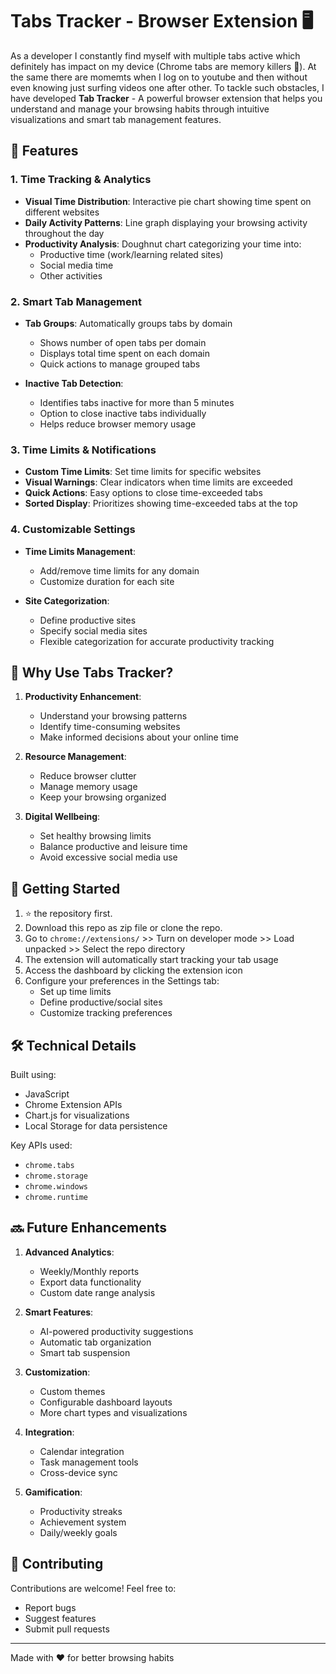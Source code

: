 # Tabs Tracker - Browser Extension 🖥️

As a developer I constantly find myself with multiple tabs active which definitely has impact on my device (Chrome tabs are memory killers 🔪). At the same there are momemts when I log on to youtube and then without even knowing just surfing videos one after other. To tackle such obstacles, I have developed **Tab Tracker** - A powerful browser extension that helps you understand and manage your browsing habits through intuitive visualizations and smart tab management features.

## 🌟 Features

### 1. Time Tracking & Analytics
- **Visual Time Distribution**: Interactive pie chart showing time spent on different websites
- **Daily Activity Patterns**: Line graph displaying your browsing activity throughout the day
- **Productivity Analysis**: Doughnut chart categorizing your time into:
  - Productive time (work/learning related sites)
  - Social media time
  - Other activities

### 2. Smart Tab Management
- **Tab Groups**: Automatically groups tabs by domain
  - Shows number of open tabs per domain
  - Displays total time spent on each domain
  - Quick actions to manage grouped tabs

- **Inactive Tab Detection**:
  - Identifies tabs inactive for more than 5 minutes
  - Option to close inactive tabs individually
  - Helps reduce browser memory usage

### 3. Time Limits & Notifications
- **Custom Time Limits**: Set time limits for specific websites
- **Visual Warnings**: Clear indicators when time limits are exceeded
- **Quick Actions**: Easy options to close time-exceeded tabs
- **Sorted Display**: Prioritizes showing time-exceeded tabs at the top

### 4. Customizable Settings
- **Time Limits Management**:
  - Add/remove time limits for any domain
  - Customize duration for each site

- **Site Categorization**:
  - Define productive sites
  - Specify social media sites
  - Flexible categorization for accurate productivity tracking

## 🎯 Why Use Tabs Tracker?

1. **Productivity Enhancement**:
   - Understand your browsing patterns
   - Identify time-consuming websites
   - Make informed decisions about your online time

2. **Resource Management**:
   - Reduce browser clutter
   - Manage memory usage
   - Keep your browsing organized

3. **Digital Wellbeing**:
   - Set healthy browsing limits
   - Balance productive and leisure time
   - Avoid excessive social media use

## 🚀 Getting Started

1. ⭐ the repository first.
2. Download this repo as zip file or clone the repo.
3. Go to `chrome://extensions/` >> Turn on developer mode >> Load unpacked >> Select the repo directory
4. The extension will automatically start tracking your tab usage
5. Access the dashboard by clicking the extension icon
6. Configure your preferences in the Settings tab:
   - Set up time limits
   - Define productive/social sites
   - Customize tracking preferences

## 🛠️ Technical Details

Built using:
- JavaScript
- Chrome Extension APIs
- Chart.js for visualizations
- Local Storage for data persistence

Key APIs used:
- `chrome.tabs`
- `chrome.storage`
- `chrome.windows`
- `chrome.runtime`

## 🔜 Future Enhancements

1. **Advanced Analytics**:
   - Weekly/Monthly reports
   - Export data functionality
   - Custom date range analysis

2. **Smart Features**:
   - AI-powered productivity suggestions
   - Automatic tab organization
   - Smart tab suspension

3. **Customization**:
   - Custom themes
   - Configurable dashboard layouts
   - More chart types and visualizations

4. **Integration**:
   - Calendar integration
   - Task management tools
   - Cross-device sync

5. **Gamification**:
   - Productivity streaks
   - Achievement system
   - Daily/weekly goals

## 🤝 Contributing

Contributions are welcome! Feel free to:
- Report bugs
- Suggest features
- Submit pull requests

---

Made with ❤️ for better browsing habits 
